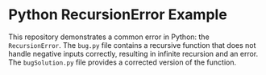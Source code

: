 # Python RecursionError Example

This repository demonstrates a common error in Python: the `RecursionError`.  The `bug.py` file contains a recursive function that does not handle negative inputs correctly, resulting in infinite recursion and an error.  The `bugSolution.py` file provides a corrected version of the function.
